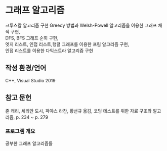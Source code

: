 # 그래프 알고리즘
크루스칼 알고리즘 구현
Greedy 방법과 Welsh-Powell 알고리즘을 이용한 그래프 채색 구현, </br>
DFS, BFS 그래프 순회 구현, </br>
엣지 리스트, 인접 리스트,행렬 그래프를 이용한 프림 알고리즘 구현, </br>
인접 리스트를 이용한 다익스트라 알고리즘 구현

## 작성 환경/언어
C++, Visual Studio 2019

## 참고 문헌
존 캐리, 셰리안 도시, 파야스 라잔, 황선규 옮김, 코딩 테스트를 위한 자료 구조와 알고리즘, p. 234 ~ p. 279

### 프로그램 개요
공부한 그래프 알고리즘들
